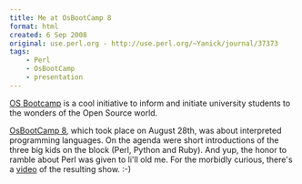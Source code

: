 ```yaml
---
title: Me at OsBootCamp 8
format: html
created: 6 Sep 2008
original: use.perl.org - http://use.perl.org/~Yanick/journal/37373
tags:
    - Perl
    - OsBootCamp
    - presentation
---
```


<p> <a href="http://www.osbootcamp.org/" rel="nofollow">OS Bootcamp</a> is a cool initiative to inform and initiate
university students to the wonders of the Open Source world.</p><p> <a href="http://www.osbootcamp.org/index.php?page=yow8" rel="nofollow">OsBootCamp 8</a>,
which took place on August 28th,
was about interpreted programming languages.  On the agenda
were short
introductions of the three
big kids on the block (Perl, Python and Ruby).
And yup, the honor
to ramble about Perl was given to li'll old me.  For
the morbidly curious, there's
a
<a href="http://www.virtualvernisage.com/archives/2008_aug29_633556336613281250/?hideSocial=false;archiveID=85" rel="nofollow">video</a>
of the resulting show.<nobr> <wbr></wbr></nobr>:-)
</p>
